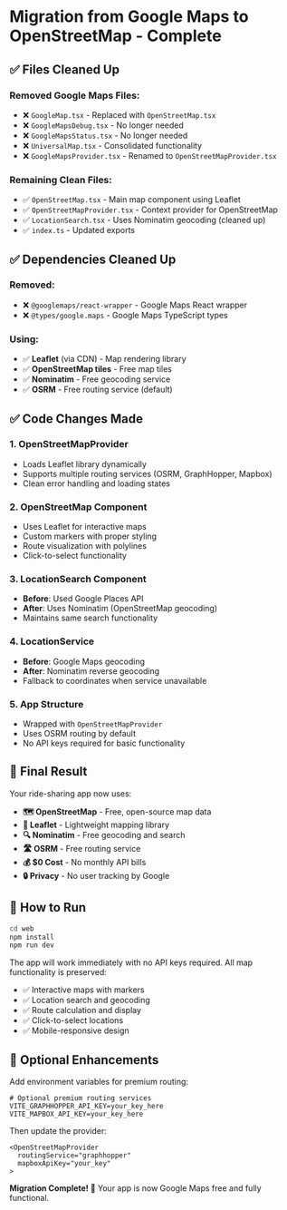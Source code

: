 # Migration from Google Maps to OpenStreetMap - Complete

## ✅ Files Cleaned Up

### Removed Google Maps Files:
- ❌ `GoogleMap.tsx` - Replaced with `OpenStreetMap.tsx`
- ❌ `GoogleMapsDebug.tsx` - No longer needed
- ❌ `GoogleMapsStatus.tsx` - No longer needed
- ❌ `UniversalMap.tsx` - Consolidated functionality
- ❌ `GoogleMapsProvider.tsx` - Renamed to `OpenStreetMapProvider.tsx`

### Remaining Clean Files:
- ✅ `OpenStreetMap.tsx` - Main map component using Leaflet
- ✅ `OpenStreetMapProvider.tsx` - Context provider for OpenStreetMap
- ✅ `LocationSearch.tsx` - Uses Nominatim geocoding (cleaned up)
- ✅ `index.ts` - Updated exports

## ✅ Dependencies Cleaned Up

### Removed:
- ❌ `@googlemaps/react-wrapper` - Google Maps React wrapper
- ❌ `@types/google.maps` - Google Maps TypeScript types

### Using:
- ✅ **Leaflet** (via CDN) - Map rendering library
- ✅ **OpenStreetMap tiles** - Free map tiles
- ✅ **Nominatim** - Free geocoding service
- ✅ **OSRM** - Free routing service (default)

## ✅ Code Changes Made

### 1. OpenStreetMapProvider
- Loads Leaflet library dynamically
- Supports multiple routing services (OSRM, GraphHopper, Mapbox)
- Clean error handling and loading states

### 2. OpenStreetMap Component
- Uses Leaflet for interactive maps
- Custom markers with proper styling
- Route visualization with polylines
- Click-to-select functionality

### 3. LocationSearch Component
- **Before**: Used Google Places API
- **After**: Uses Nominatim (OpenStreetMap geocoding)
- Maintains same search functionality

### 4. LocationService
- **Before**: Google Maps geocoding
- **After**: Nominatim reverse geocoding
- Fallback to coordinates when service unavailable

### 5. App Structure
- Wrapped with `OpenStreetMapProvider`
- Uses OSRM routing by default
- No API keys required for basic functionality

## 🌟 Final Result

Your ride-sharing app now uses:

- **🗺️ OpenStreetMap** - Free, open-source map data
- **🍃 Leaflet** - Lightweight mapping library  
- **🔍 Nominatim** - Free geocoding and search
- **🛣️ OSRM** - Free routing service
- **💰 $0 Cost** - No monthly API bills
- **🔒 Privacy** - No user tracking by Google

## 🚀 How to Run

```bash
cd web
npm install
npm run dev
```

The app will work immediately with no API keys required. All map functionality is preserved:

- ✅ Interactive maps with markers
- ✅ Location search and geocoding  
- ✅ Route calculation and display
- ✅ Click-to-select locations
- ✅ Mobile-responsive design

## 🔧 Optional Enhancements

Add environment variables for premium routing:

```env
# Optional premium routing services
VITE_GRAPHHOPPER_API_KEY=your_key_here
VITE_MAPBOX_API_KEY=your_key_here
```

Then update the provider:
```tsx
<OpenStreetMapProvider 
  routingService="graphhopper" 
  mapboxApiKey="your_key" 
>
```

**Migration Complete! 🎉** Your app is now Google Maps free and fully functional.
